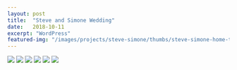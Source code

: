 ```yaml
---
layout: post
title:  "Steve and Simone Wedding"
date:   2018-10-11
excerpt: "WordPress"
featured-img: "/images/projects/steve-simone/thumbs/steve-simone-home-thumb.jpg"
---
```


<img src="/images/projects/steve-simone/steve-simone-home.jpg"> 
<img src="/images/projects/steve-simone/steve-simone-details.jpg"> 
<img src="/images/projects/steve-simone/steve-simone-testimonials.jpg"> 
<img src="/images/projects/steve-simone/gallery.jpg"> 
<img src="/images/projects/steve-simone/steve-simone-blog.jpg"> 
<img src="/images/projects/steve-simone/steve-simone-contacts.jpg"> 